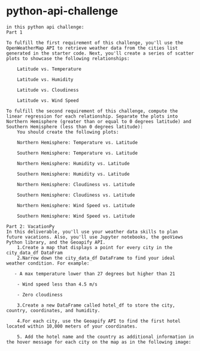 # python-api-challenge
    in this python api challenge:
    Part 1
    
    To fulfill the first requirement of this challenge, you'll use the OpenWeatherMap API to retrieve weather data from the cities list generated in the starter code. Next, you'll create a series of scatter plots to showcase the following relationships:

        Latitude vs. Temperature

        Latitude vs. Humidity

        Latitude vs. Cloudiness

        Latitude vs. Wind Speed
        
    To fulfill the second requirement of this challenge, compute the linear regression for each relationship. Separate the plots into Northern Hemisphere (greater than or equal to 0 degrees latitude) and Southern Hemisphere (less than 0 degrees latitude):
        You should create the following plots:

        Northern Hemisphere: Temperature vs. Latitude

        Southern Hemisphere: Temperature vs. Latitude

        Northern Hemisphere: Humidity vs. Latitude

        Southern Hemisphere: Humidity vs. Latitude

        Northern Hemisphere: Cloudiness vs. Latitude

        Southern Hemisphere: Cloudiness vs. Latitude

        Northern Hemisphere: Wind Speed vs. Latitude

        Southern Hemisphere: Wind Speed vs. Latitude
        
    Part 2: VacationPy
    In this deliverable, you'll use your weather data skills to plan future vacations. Also, you'll use Jupyter notebooks, the geoViews Python library, and the Geoapify API.
        1.Create a map that displays a point for every city in the city_data_df DataFram
        2.Narrow down the city_data_df DataFrame to find your ideal weather condition. For example:

       - A max temperature lower than 27 degrees but higher than 21

        - Wind speed less than 4.5 m/s

        - Zero cloudiness
        
        3.Create a new DataFrame called hotel_df to store the city, country, coordinates, and humidity.

        4.For each city, use the Geoapify API to find the first hotel located within 10,000 meters of your coordinates.

        5. Add the hotel name and the country as additional information in the hover message for each city on the map as in the following image:




